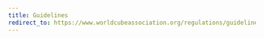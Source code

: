```yaml
---
title: Guidelines
redirect_to: https://www.worldcubeassociation.org/regulations/guidelines.html
---
```

